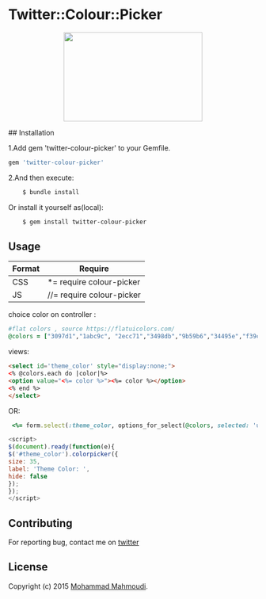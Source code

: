 # Twitter::Colour::Picker
<p align="center">
<img src="https://lh3.googleusercontent.com/-cT0tI6qB43M/VweT2VMAk2I/AAAAAAAAAbw/E1BBFI81KkMU2oAxRhcQSS8YoDh78eabwCCo/s288-Ic42/Screen%2BShot%2B1395-01-20%2Bat%2B15.17.26.png" width="280" height="180">
</p>
## Installation

1.Add gem 'twitter-colour-picker' to your Gemfile.

```ruby
gem 'twitter-colour-picker'
```

2.And then execute:
```bash
    $ bundle install
```
Or install it yourself as(local):
```bash
    $ gem install twitter-colour-picker
```
## Usage


| Format | Require |
| --- | --- |
| CSS |  *= require colour-picker |
| JS | //= require colour-picker |


choice color on controller :
```ruby
#flat colors , source https://flatuicolors.com/
@colors = ["3097d1","1abc9c", "2ecc71","3498db","9b59b6","34495e","f39c12","d35400","c0392b","bdc3c7","7f8c8d","f1c40f"]
```
views:
```html
<select id='theme_color' style="display:none;">
<% @colors.each do |color|%>
<option value="<%= color %>"><%= color %></option>
<% end %>
</select>

```
OR:
```ruby
 <%= form.select(:theme_color, options_for_select(@colors, selected: 'user selected'),{},{:class=>"...",:id=>'theme_color',:style=>'display:none;'}) %>
```


```javascript
<script>
$(document).ready(function(e){
$('#theme_color').colorpicker({
size: 35,
label: 'Theme Color: ',
hide: false
});
});
</script>
```

## Contributing

For reporting bug, contact me on [twitter](https://twitter.com/mm580486)


## License

Copyright (c) 2015 [Mohammad Mahmoudi](https://twitter.com/mm580486).
